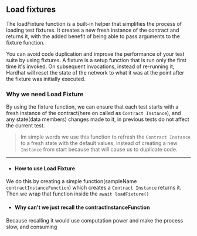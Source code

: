 ## Load fixtures

The loadFixture function is a built-in helper that simplifies the process of loading test fixtures. It creates a new fresh instance of the contract and returns it, with the added benefit of being able to pass arguments to the fixture function.

You can avoid code duplication and improve the performance of your test suite by using fixtures. A fixture is a setup function that is run only the first time it's invoked. On subsequent invocations, instead of re-running it, Hardhat will reset the state of the network to what it was at the point after the fixture was initially executed.

### Why we need Load Fixture

By using the fixture function, we can ensure that each test starts with a fresh instance of the contract(here on called as `Contract Instance`), and any state(data members) changes made to it, in previous tests do not affect the current test.

>Im simple words we use this function to refresh the `Contract Instance` to a fresh state with the default values, instead of creating a new `Instance` from start because that will cause us to duplicate code.

---
- #### How to use Load Fixture
We do this by creating a simple function(sampleName `contractInstanceFunction`) which creates a `Contract Instance` returns it. Then we wrap that function inside the  `await loadFixture()`

- #### Why can't we just recall the contractInstanceFunction
Because recalling it would use computation power and make the process slow, and consuming